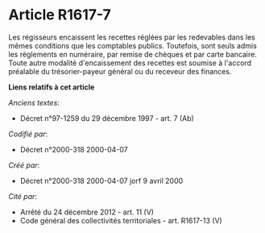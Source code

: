 # Article R1617-7

Les régisseurs encaissent les recettes réglées par les redevables dans les mêmes conditions que les comptables publics.
Toutefois, sont seuls admis les règlements en numéraire, par remise de chèques et par carte bancaire. Toute autre modalité
d'encaissement des recettes est soumise à l'accord préalable du trésorier-payeur général ou du receveur des finances.

**Liens relatifs à cet article**

_Anciens textes_:

  - Décret n°97-1259 du 29 décembre 1997 - art. 7 (Ab)

_Codifié par_:

  - Décret n°2000-318 2000-04-07

_Créé par_:

  - Décret n°2000-318 2000-04-07 jorf 9 avril 2000

_Cité par_:

  - Arrêté du 24 décembre 2012 - art. 11 (V)
  - Code général des collectivités territoriales - art. R1617-13 (V)
